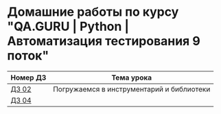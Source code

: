 # Домашние работы по курсу "QA.GURU | Python | Автоматизация тестирования 9 поток"
| Номер ДЗ                                                        | Тема урока                               |
|-----------------------------------------------------------------|------------------------------------------|
| [ДЗ 02](https://github.com/KateNikonova/qaguru_hw_9/tree/main/homework_02) | Погружаемся в инструментарий и библиотеки |
| [ДЗ 04]()                                                       | |
